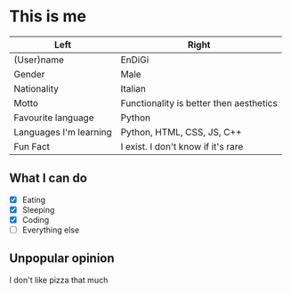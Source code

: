 # This is me
|Left|Right|
|-|-|
|(User)name|EnDiGi|
|Gender|Male|
|Nationality|Italian|
|Motto|Functionality is better then aesthetics|
|Favourite language|Python|
|Languages I'm learning|Python, HTML, CSS, JS, C++|
|Fun Fact|I exist. I don't know if it's rare|

## What I can do
- [x] Eating
- [x] Sleeping
- [x] Coding
- [ ] Everything else

## Unpopular opinion
I don't like pizza that much
